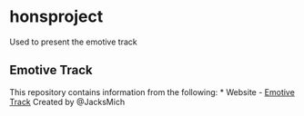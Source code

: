 # honsproject
Used to present the emotive track


<h2> Emotive Track </h2>
This repository contains information from the following:
* Website - <a href="ET.html"> Emotive Track</a>
Created by @JacksMich


